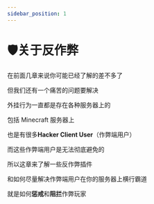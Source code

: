 ```yaml
---
sidebar_position: 1
---
```




# 🛡️关于反作弊
在前面几章来说你可能已经了解的差不多了

但我们还有一个痛苦的问题要解决

外挂行为一直都是存在各种服务器上的

包括 Minecraft 服务器上

也是有很多**Hacker Client User**（作弊端用户）

而这些作弊端用户是无法彻底避免的

所以这章来了解一些反作弊插件

和如何尽量解决作弊端用户在你的服务器上横行霸道

就是如何**惩戒**和**阻拦**作弊玩家
